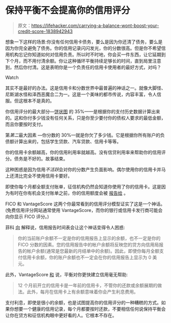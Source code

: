 # 保持平衡不会提高你的信用评分

> 原文：<https://lifehacker.com/carrying-a-balance-wont-boost-your-credit-score-1838942943>

想象一下这样的场景:你没有任何信用卡债务，要么是因为你还清了债务，要么是因为你完全避免了债务。你的信用记录闪闪发光，你的分数很高。但是你不希望信用机构忘记你知道如何对信用负责。所以时不时地，你会买一件东西，让它延期到下个月，而不用付清余额。你让这种循环平衡持续足够长的时间，直到局里注意到，然后你付清。这是表明你是一个负责任的信用卡使用者的最好方式，对吗？

Watch

其实不是最好的办法。这是信用卡和分数世界中最普遍的神话之一。就像大脚怪、尼斯湖水怪和泽西恶魔合二为一。这是一个美味的都市传说，内容丰富，令人信服。但这根本不是真的。

你信用评分的最大部分—[饼状图](https://twocents.lifehacker.com/the-5-factors-behind-your-credit-score-1797277397) 的 35%——是根据你的支付历史数据计算出来的。这和你付多少钱没有任何关系，只是你至少要付你的债权人要求的最低金额，而且你要按时支付。

第*第二*最大因素 —你分数的 30%—就是你欠了多少钱。它是根据你所有账户的负债额计算出来的，包括学生贷款、汽车贷款、信用卡等等。

你的信用卡余额越高，你的信用利用率就越高。没有信贷利用率来帮助你的信用评分。债务是不好的。故事结束。

这种困惑是因为信用*不活跃*会对你的分数产生负面影响。偶尔使用你的信用卡并马上还清比完全不使用信用卡要好。

即使你每个月都全额支付账单，征信机构仍然会知道你使用了你的信用卡。这是因为有时在你有机会支付账单之前，你的信用额度会被 [报告给](https://lifehacker.com/how-often-your-credit-score-is-updated-1831051107) 。

FICO 和 VantageScore 这两个你最常看到的信用评分模型证实了这是一个神话。(免费信用评分网站通常使用 VantageScore，而你的银行或信用卡发行商可能会向你显示 FICO 评分。)

菲科 [向](https://www.myfico.com/credit-education/credit-scores/amount-of-debt) 解释说，信用报告时间表会让这个神话变得令人困惑:

> 你的当前账户余额不一定是你的信用报告上显示的余额，也不一定是你的 FICO 分数的因素。您的信用报告中的帐户余额将反映您的贷方向信用局报告的帐户余额(通常是您最新的月结单中的余额)。因此，即使你每月全额支付信用卡余额，你的账户余额也不一定会在你的信用报告上显示为 0 美元。

此外，VantageScore [和](https://your.vantagescore.com/resource/192/myths-what-impacts-credit-scores) 说，平衡对你更快建立信用毫无帮助:

> 12 个月前开立的信用卡是一年前的信用卡，不管你的还款或余额展期的做法。此外，每月在信用卡上有余额意味着你会产生利息费用。

支付利息，即使是很小的余额，也是试图提高你的信用评分的一种糟糕的方式。如果你想要一个健康的信用记录，每个月都要按时还款，不要相信任何说保持平衡会让你在贷方和征信机构眼中更好看的人。它根本不存在。